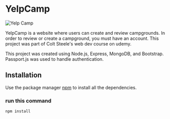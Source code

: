 # YelpCamp

![Yelp Camp]([https://file%2B.vscode-resource.vscode-cdn.net/c%3A/Users/uddin/Videos/Captures/YelpCamp%20-%20Google%20Chrome%2004-06-2023%2023_13_10.png?version%3D1685901162110](https://encrypted-tbn0.gstatic.com/images?q=tbn:ANd9GcT7henbTebY4N8kBnpq0hTog0d6wpCOJjgSgw&usqp=CAU))

YelpCamp is a website where users can create and review campgrounds. In order to review or create a campground, you must have an account. This project was part of Colt Steele's web dev course on udemy.

This project was created using Node.js, Express, MongoDB, and Bootstrap. Passport.js was used to handle authentication.

## Installation

Use the package manager [npm](https://www.npmjs.com/) to install all the dependencies.

### run this command

```bash
npm install
```

